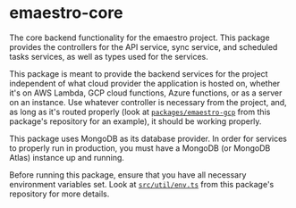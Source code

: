 # emaestro-core

The core backend functionality for the emaestro project. This package provides the controllers for the API service, sync service, and scheduled tasks services, as well as types used for the services. 

This package is meant to provide the backend services for the project independent of what cloud provider the application is hosted on, whether it's on AWS Lambda, GCP cloud functions, Azure functions, or as a server on an instance. Use whatever controller is necessary from the project, and, as long as it's routed properly (look at [`packages/emaestro-gcp`](https://github.com/cloudydaiyz/emaestro/packages/emaestro-gcp) from this package's repository for an example), it should be working properly.

This package uses MongoDB as its database provider. In order for services to properly run in production, you must have a MongoDB (or MongoDB Atlas) instance up and running.

Before running this package, ensure that you have all necessary environment variables set. Look at [`src/util/env.ts`](https://github.com/cloudydaiyz/emaestro/packages/emaestro-core) from this package's repository for more details.